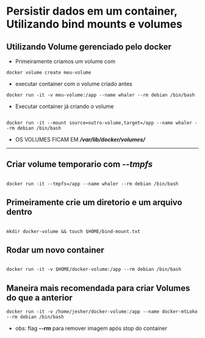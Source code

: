 # Persistir dados em um container, Utilizando bind mounts e volumes

## Utilizando Volume gerenciado pelo docker

- Primeiramente criamos um volume com

``` docker
docker volume create meu-volume

```

- executar container com o volume criado antes

``` docker
docker run -it -v meu-volume:/app --name whaler --rm debian /bin/bash

```

- Executar container já criando o volume

``` docker

docker run -it --mount source=outro-volume,target=/app --name whaler --rm debian /bin/bash

```

- OS VOLUMES FICAM EM _**/var/lib/docker/volumes/**_

---

## Criar volume temporario com _**--tmpfs**_

``` docker

docker run -it --tmpfs=/app --name whaler --rm debian /bin/bash

```


## Primeiramente crie um diretorio e um arquivo dentro

``` docker

mkdir docker-volume && touch $HOME/bind-mount.txt

```

## Rodar um novo container

``` docker

docker run -it -v $HOME/docker-volume:/app --rm debian /bin/bash

```

## Maneira mais recomendada para criar Volumes do que a anterior

``` docker
docker run -it -v /home/jesher/docker-volume:/app --name docker-mtLoko --rm debian /bin/bash

```
- obs: flag _**--rm**_ para remover imagem após stop do container